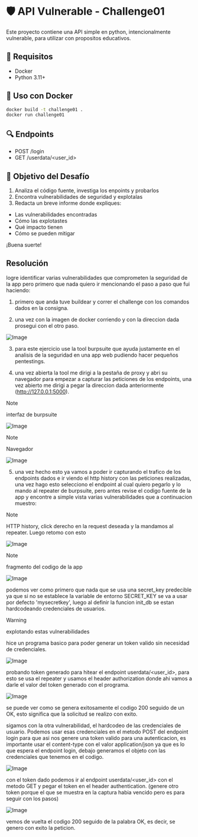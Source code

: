 # 🛡️ API Vulnerable - Challenge01

Este proyecto contiene una API simple en python, intencionalmente vulnerable, para utilizar con propositos educativos.

## 🚀 Requisitos

- Docker
- Python 3.11+

## 🐳 Uso con Docker

```bash
docker build -t challenge01 .
docker run challenge01
```

## 🔍 Endpoints

- POST /login
- GET /userdata/<user_id>


## 🎯 Objetivo del Desafío

1. Analiza el código fuente, investiga los enpoints y probarlos
2. Encontra vulnerabilidades de seguridad y explotalas
3. Redacta un breve informe donde expliques:
- Las vulnerabilidades encontradas
- Cómo las explotastes
- Qué impacto tienen
- Cómo se pueden mitigar

¡Buena suerte!

## Resolución
logre identificar varias vulnerabilidades que comprometen la seguridad de la app pero primero que nada quiero ir mencionando el paso a paso que fui haciendo:
1. primero que anda tuve buildear y correr el challenge con los comandos dados en la consigna.
   
2. una vez con la imagen de docker corriendo y con la direccion dada prosegui con el otro paso.
   
![Image](https://github.com/user-attachments/assets/99507e5f-4e57-4457-a82f-726e37c44d04)

3. para este ejercicio use la tool burpsuite que ayuda justamente en el analisis de la seguridad en una app web pudiendo hacer pequeños pentestings.
 
4. una vez abierta la tool me dirigi a la pestaña de proxy y abri su navegador para empezar a capturar las peticiones de los endpoints, una vez abierto me dirigi a pegar la direccion dada anteriormente (http://127.0.0.1:5000).
   
>[!NOTE]
>interfaz de burpsuite
>
![Image](https://github.com/user-attachments/assets/afbbfa40-caf6-4a05-99a8-4449e93fcd33)

>[!NOTE]
>Navegador
>
![Image](https://github.com/user-attachments/assets/0ca22389-2b59-4d4a-8d65-20dc68f24504)

5. una vez hecho esto ya vamos a poder ir capturando el trafico de los endpoints dados e ir viendo el http history con las peticiones realizadas, una vez hago esto selecciono el endpoint al cual quiero pegarlo y lo mando al repeater de burpsuite, pero antes revise el codigo fuente de la app y encontre a simple vista varias vulnerabilidades que a continuacion muestro:

>[!NOTE]
>HTTP history, click derecho en la request deseada y la mandamos al repeater. Luego retomo con esto
>

![Image](https://github.com/user-attachments/assets/4c74e609-087f-4b8a-bc88-cbb41e5e848e)

>[!NOTE]
>fragmento del codigo de la app

![Image](https://github.com/user-attachments/assets/bc0e0037-b6b4-47da-a4b0-d227e27e64b9)

podemos ver como primero que nada que se usa una secret_key predecible ya que si no se establece la variable de entorno SECRET_KEY se va a usar por defecto 'mysecretkey', luego al definir la funcion init_db se estan hardcodeando credenciales de usuarios. 

>[!WARNING]
>explotando estas vulnerabilidades
>

hice un programa basico para poder generar un token valido sin necesidad de credenciales.

![Image](https://github.com/user-attachments/assets/3ef2832e-e346-434b-90b6-a5fe1f576338)

probando token generado para hitear el endpoint userdata/<user_id>, para esto se usa el repeater y usamos el header authorization donde ahi vamos a darle el valor del token generado con el programa.

![Image](https://github.com/user-attachments/assets/ff438a43-fcb8-4495-9555-cda0c6c79b6c)

se puede ver como se genera exitosamente el codigo 200 seguido de un OK, esto significa que la solicitud se realizo con exito.

sigamos con la otra vulnerabilidad, el hardcodeo de las credenciales de usuario. Podemos usar esas credenciales en el metodo POST del endpoint login para que asi nos genere una token valido para una autenticacion, es importante usar el content-type con el valor application/json ya que es lo que espera el endpoint login, debajo generamos el objeto con las credenciales que tenemos en el codigo.

![Image](https://github.com/user-attachments/assets/c28a3048-6c97-4187-b47a-8482d60909bf)

con el token dado podemos ir al endpoint userdata/<user_id> con el metodo GET y pegar el token en el header authentication. (genere otro token porque el que se muestra en la captura habia vencido pero es para seguir con los pasos)

![Image](https://github.com/user-attachments/assets/7ff5d1fb-fbec-4d95-b70e-1e3f7c30d115)

vemos de vuelta el codigo 200 seguido de la palabra OK, es decir, se genero con exito la peticion.
